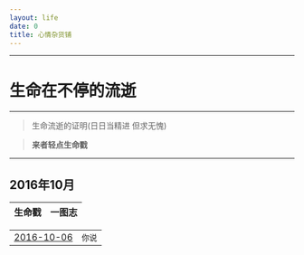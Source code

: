 ```yaml
---
layout: life
date: 0
title: 心情杂货铺
---
```


-----------------------------------------------


# 生命在不停的流逝

******
> 生命流逝的证明(日日当精进 但求无愧)

> **来者轻点生命戳**

******

 <div class='lifelog'>
  <h2 id="section-1">2016年10月</h2>
	<table>
	  <thead>
		<tr>
		  <th style="text-align: center">生命戳</th>
		  <th style="text-align: center">一图志</th>
		</tr>
      <thread>
    <table>
  <tbody>
    <tr>
      <td style="text-align: center"><a href="/life/2016/10/2016-10-05.html">2016-10-06</a></td>
      <td style="text-align: center"><code class="highlighter-rouge">你说</code></td>
    </tr>
	
  </tbody>
 </table>
 </div>
